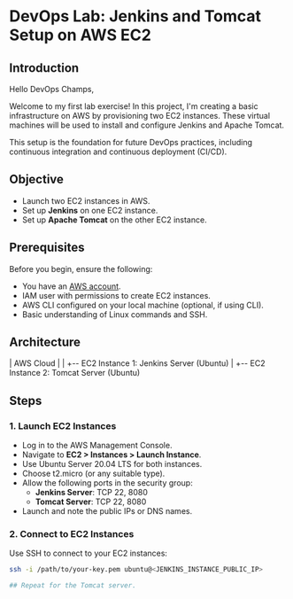 # DevOps Lab: Jenkins and Tomcat Setup on AWS EC2

## Introduction

Hello DevOps Champs,

Welcome to my first lab exercise! In this project, I'm creating a basic infrastructure on AWS by provisioning two EC2 instances. These virtual machines will be used to install and configure Jenkins and Apache Tomcat.

This setup is the foundation for future DevOps practices, including continuous integration and continuous deployment (CI/CD).

## Objective

- Launch two EC2 instances in AWS.
- Set up **Jenkins** on one EC2 instance.
- Set up **Apache Tomcat** on the other EC2 instance.

## Prerequisites

Before you begin, ensure the following:

- You have an [AWS account](https://aws.amazon.com/).
- IAM user with permissions to create EC2 instances.
- AWS CLI configured on your local machine (optional, if using CLI).
- Basic understanding of Linux commands and SSH.

## Architecture

| AWS Cloud |
|
+-- EC2 Instance 1: Jenkins Server (Ubuntu)
|
+-- EC2 Instance 2: Tomcat Server (Ubuntu)


## Steps

### 1. Launch EC2 Instances

- Log in to the AWS Management Console.
- Navigate to **EC2 > Instances > Launch Instance**.
- Use Ubuntu Server 20.04 LTS for both instances.
- Choose t2.micro (or any suitable type).
- Allow the following ports in the security group:
  - **Jenkins Server**: TCP 22, 8080
  - **Tomcat Server**: TCP 22, 8080
- Launch and note the public IPs or DNS names.

### 2. Connect to EC2 Instances

Use SSH to connect to your EC2 instances:

```bash
ssh -i /path/to/your-key.pem ubuntu@<JENKINS_INSTANCE_PUBLIC_IP>

## Repeat for the Tomcat server.

